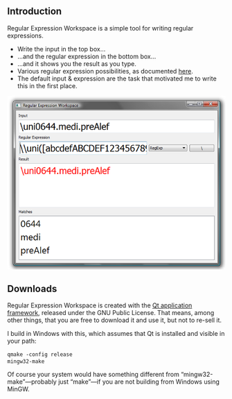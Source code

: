 Introduction
------------

Regular Expression Workspace is a simple tool for writing regular expressions.

*   Write the input in the top box...
*   ...and the regular expression in the bottom box...
*   ...and it shows you the result as you type.
*   Various regular expression possibilities, as documented [here](http://developer.qt.nokia.com/doc/qt-4.7/qregexp.html#id-f8380a08-73ad-478e-bca8-0e49a1d8ceaa).
*   The default input & expression are the task that motivated me to write this in the first place.

![Screenshot of Task Manager](reworkspace_screenshot.png)

Downloads
---------

Regular Expression Workspace is created with the [Qt application framework](https://www.qt.io/), released under the GNU Public License. That means, among other things, that you are free to download it and use it, but not to re-sell it.

I build in Windows with this, which assumes that Qt is installed and visible in your path:

```
qmake -config release
mingw32-make
```

Of course your system would have something different from “mingw32-make”—probably just “make”—if you are not building from Windows using MinGW.
